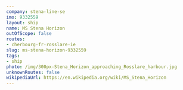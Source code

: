 ```yaml
---
company: stena-line-se
imo: 9332559
layout: ship
name: MS Stena Horizon
outOfScope: false
routes:
- cherbourg-fr-rosslare-ie
slug: ms-stena-horizon-9332559
tags:
- ship
photo: /img/300px-Stena_Horizon_approaching_Rosslare_harbour.jpg
unknownRoutes: false
wikipediaUrl: https://en.wikipedia.org/wiki/MS_Stena_Horizon
---
```

